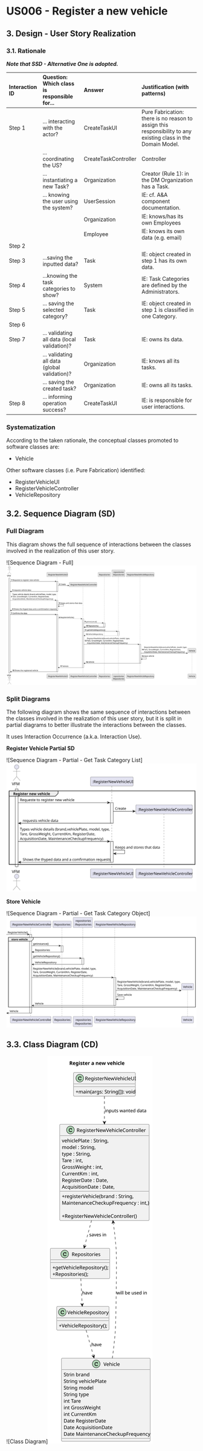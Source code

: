 # US006 - Register a new vehicle

## 3. Design - User Story Realization 

### 3.1. Rationale

_**Note that SSD - Alternative One is adopted.**_

| Interaction ID | Question: Which class is responsible for... | Answer               | Justification (with patterns)                                                                                 |
|:-------------  |:--------------------- |:---------------------|:--------------------------------------------------------------------------------------------------------------|
| Step 1  		 |	... interacting with the actor? | CreateTaskUI         | Pure Fabrication: there is no reason to assign this responsibility to any existing class in the Domain Model. |
| 			  		 |	... coordinating the US? | CreateTaskController | Controller                                                                                                    |
| 			  		 |	... instantiating a new Task? | Organization         | Creator (Rule 1): in the DM Organization has a Task.                                                          |
| 			  		 | ... knowing the user using the system?  | UserSession          | IE: cf. A&A component documentation.                                                                          |
| 			  		 |							 | Organization         | IE: knows/has its own Employees                                                                               |
| 			  		 |							 | Employee             | IE: knows its own data (e.g. email)                                                                           |
| Step 2  		 |							 |                      |                                                                                                               |
| Step 3  		 |	...saving the inputted data? | Task                 | IE: object created in step 1 has its own data.                                                                |
| Step 4  		 |	...knowing the task categories to show? | System               | IE: Task Categories are defined by the Administrators.                                                        |
| Step 5  		 |	... saving the selected category? | Task                 | IE: object created in step 1 is classified in one Category.                                                   |
| Step 6  		 |							 |                      |                                                                                                               |              
| Step 7  		 |	... validating all data (local validation)? | Task                 | IE: owns its data.                                                                                            | 
| 			  		 |	... validating all data (global validation)? | Organization         | IE: knows all its tasks.                                                                                      | 
| 			  		 |	... saving the created task? | Organization         | IE: owns all its tasks.                                                                                       | 
| Step 8  		 |	... informing operation success?| CreateTaskUI         | IE: is responsible for user interactions.                                                                     | 

### Systematization ##

According to the taken rationale, the conceptual classes promoted to software classes are: 

* Vehicle

Other software classes (i.e. Pure Fabrication) identified: 

* RegisterVehicleUI
* RegisterVehicleController
* VehicleRepository



## 3.2. Sequence Diagram (SD)


### Full Diagram

This diagram shows the full sequence of interactions between the classes involved in the realization of this user story.

![Sequence Diagram - Full]![us006-sequence-diagram-ui-controller-overview.svg](svg%2Fus006-sequence-diagram-ui-controller-overview.svg)

### Split Diagrams

The following diagram shows the same sequence of interactions between the classes involved in the realization of this user story, but it is split in partial diagrams to better illustrate the interactions between the classes.

It uses Interaction Occurrence (a.k.a. Interaction Use).

**Register Vehicle Partial SD**

![Sequence Diagram - Partial - Get Task Category List]![us006-sequence-diagram-partial-RegisterVehicle.svg](svg%2Fus006-sequence-diagram-partial-RegisterVehicle.svg)

**Store Vehicle**

![Sequence Diagram - Partial - Get Task Category Object]![us006-sequence-diagram-partial-StoreVehicle.svg](svg%2Fus006-sequence-diagram-partial-StoreVehicle.svg)

## 3.3. Class Diagram (CD)

![Class Diagram]![us006-class-diagram-Register_a_new_vehicle.svg](svg%2Fus006-class-diagram-Register_a_new_vehicle.svg)